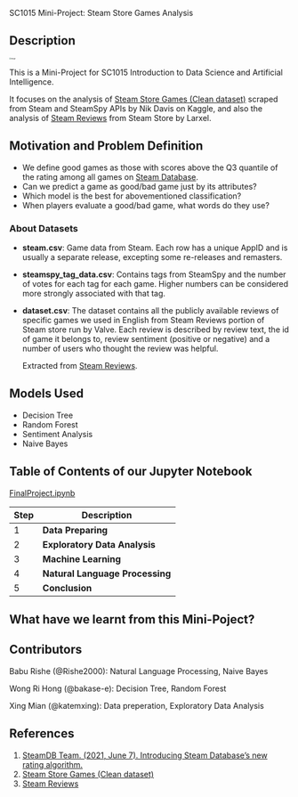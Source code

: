 SC1015 Mini-Project: Steam Store Games Analysis


## Description

<img src="https://user-images.githubusercontent.com/89787115/164893872-55ae3b2c-204b-41c1-97c6-bcbea336129f.png" alt="image" style="zoom: 20%;" />

This is a Mini-Project for SC1015 Introduction to Data Science and Artificial Intelligence.

It focuses on the analysis of [Steam Store Games (Clean dataset)](https://www.kaggle.com/datasets/nikdavis/steam-store-games) scraped from Steam and SteamSpy APIs by Nik Davis on Kaggle, and also the analysis of [Steam Reviews](https://www.kaggle.com/datasets/andrewmvd/steam-reviews) from Steam Store by Larxel.


## Motivation and Problem Definition

- We define good games as those with scores above the Q3 quantile of the rating among all games on [Steam Database](https://steamdb.info/).
- Can we predict a game as good/bad game just by its attributes?
- Which model is the best for abovementioned classification?
- When players evaluate a good/bad game, what words do they use?

### About Datasets

- **steam.csv**: Game data from Steam. Each row has a unique AppID and is usually a separate release, excepting some re-releases and remasters.

- **steamspy_tag_data.csv**: Contains tags from SteamSpy and the number of votes for each tag for each game. Higher numbers can be considered more strongly associated with that tag.

- **dataset.csv**: The dataset contains all the publicly available reviews of specific games we used in English from Steam Reviews portion of Steam store run by Valve. Each review is described by review text, the id of game it belongs to, review sentiment (positive or negative) and a number of users who thought the review was helpful.

  Extracted from [Steam Reviews](https://www.kaggle.com/datasets/andrewmvd/steam-reviews).

## Models Used

- Decision Tree
- Random Forest
- Sentiment Analysis
- Naive Bayes

## Table of Contents of our Jupyter Notebook

[FinalProject.ipynb](https://github.com/katemxing/SC1015MiniProject/blob/main/FinalProject.ipynb)

| Step | Description                     |
| ---- | ------------------------------- |
| 1    | **Data Preparing**              |
| 2    | **Exploratory Data Analysis**   |
| 3    | **Machine Learning**            |
| 4    | **Natural Language Processing** |
| 5    | **Conclusion**                  |

## What have we learnt from this Mini-Poject?

## Contributors

Babu Rishe (@Rishe2000): Natural Language Processing, Naive Bayes 

Wong Ri Hong (@bakase-e): Decision Tree, Random Forest

Xing Mian (@katemxing): Data preperation, Exploratory Data Analysis

## References

1. [SteamDB Team. (2021, June 7). Introducing Steam Database’s new rating algorithm.](https://steamdb.info/blog/steamdb-rating/)
2. [Steam Store Games (Clean dataset)](https://www.kaggle.com/datasets/nikdavis/steam-store-games)
3. [Steam Reviews](https://www.kaggle.com/datasets/andrewmvd/steam-reviews) 

